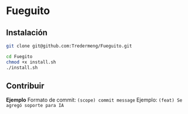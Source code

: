 # Fueguito

## Instalación 

```bash
git clone git@github.com:Tredermeng/Fueguito.git

cd Fuegito
chmod +x install.sh
./install.sh
```

## Contribuir 
**Ejemplo**
Formato de commit: `(scope) commit message`
Ejemplo: `(feat) Se agregó soporte para IA`
